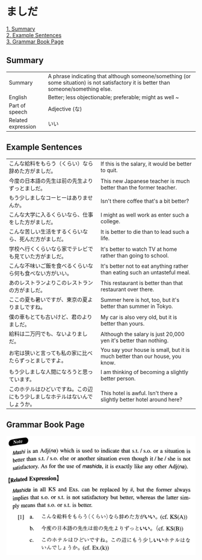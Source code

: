 # ましだ

[1. Summary](#summary)<br>
[2. Example Sentences](#example-sentences)<br>
[3. Grammar Book Page](#grammar-book-page)<br>


## Summary

<table><tr>   <td>Summary</td>   <td>A phrase indicating that although someone/something (or some situation) is not satisfactory it is better than someone/something else.</td></tr><tr>   <td>English</td>   <td>Better; less objectionable; preferable; might as well ~</td></tr><tr>   <td>Part of speech</td>   <td>Adjective (な)</td></tr><tr>   <td>Related expression</td>   <td>いい</td></tr></table>

## Example Sentences

<table><tr>   <td>こんな給料をもらう（くらい）なら辞めた方がましだ。</td>   <td>If this is the salary, it would be better to quit.</td></tr><tr>   <td>今度の日本語の先生は前の先生よりずっとましだ。</td>   <td>This new Japanese teacher is much better than the former teacher.</td></tr><tr>   <td>もう少しましなコーヒーはありませんか。</td>   <td>Isn't there coffee that's a bit better?</td></tr><tr>   <td>こんな大学に入るくらいなら、仕事をした方がましだ。</td>   <td>I might as well work as enter such a college.</td></tr><tr>   <td>こんな苦しい生活をするくらいなら、死んだ方がましだ。</td>   <td>It is better to die than to lead such a life.</td></tr><tr>   <td>学校へ行くくらいなら家でテレビでも見ていた方がましだ。</td>   <td>It's better to watch TV at home rather than going to school.</td></tr><tr>   <td>こんな不味いご飯を食べるくらいなら何も食べない方がいい。</td>   <td>It's better not to eat anything rather than eating such an untasteful meal.</td></tr><tr>   <td>あのレストランよりこのレストランの方がましだ。</td>   <td>This restaurant is better than that restaurant over there.</td></tr><tr>   <td>ここの夏も暑いですが、東京の夏よりましですね。</td>   <td>Summer here is hot, too, but it's better than summer in Tokyo.</td></tr><tr>   <td>僕の車もとても古いけど、君のよりましだ。</td>   <td>My car is also very old, but it is better than yours.</td></tr><tr>   <td>給料は二万円でも、ないよりましだ。</td>   <td>Although the salary is just 20,000 yen it's better than nothing.</td></tr><tr>   <td>お宅は狭いと言っても私の家に比べたらずっとましですよ。</td>   <td>You say your house is small, but it is much better than our house, you know.</td></tr><tr>   <td>もう少しましな人間になろうと思っています。</td>   <td>I am thinking of becoming a slightly better person.</td></tr><tr>   <td>このホテルはひどいですね。この辺にもう少しましなホテルはないんでしょうか。</td>   <td>This hotel is awful. Isn't there a slightly better hotel around here?</td></tr></table>

## Grammar Book Page

![](../img/Intermediateましだ.png)

